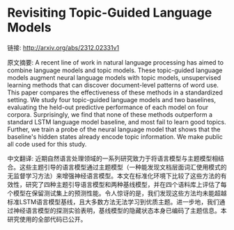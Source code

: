 # Revisiting Topic-Guided Language Models

链接: http://arxiv.org/abs/2312.02331v1

原文摘要:
A recent line of work in natural language processing has aimed to combine
language models and topic models. These topic-guided language models augment
neural language models with topic models, unsupervised learning methods that
can discover document-level patterns of word use. This paper compares the
effectiveness of these methods in a standardized setting. We study four
topic-guided language models and two baselines, evaluating the held-out
predictive performance of each model on four corpora. Surprisingly, we find
that none of these methods outperform a standard LSTM language model baseline,
and most fail to learn good topics. Further, we train a probe of the neural
language model that shows that the baseline's hidden states already encode
topic information. We make public all code used for this study.

中文翻译:
近期自然语言处理领域的一系列研究致力于将语言模型与主题模型相结合。这些主题引导的语言模型通过主题模型（一种能发现文档层面词汇使用模式的无监督学习方法）来增强神经语言模型。本文在标准化环境下比较了这些方法的有效性，研究了四种主题引导语言模型和两种基线模型，并在四个语料库上评估了每个模型在保留测试集上的预测性能。令人惊讶的是，我们发现这些方法均未能超越标准LSTM语言模型基线，且大多数方法无法学习到优质主题。进一步地，我们通过神经语言模型的探测实验表明，基线模型的隐藏状态本身已编码了主题信息。本研究使用的全部代码已公开。
